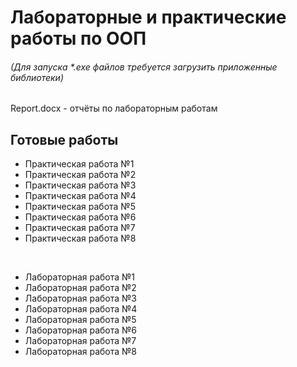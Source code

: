 # Лабораторные и практические работы по ООП
###### (Для запуска *.ехе файлов требуется загрузить приложенные библиотеки)
Report.docx - отчёты по лабораторным работам

## Готовые работы
* Практическая работа №1
* Практическая работа №2
* Практическая работа №3
* Практическая работа №4
* Практическая работа №5
* Практическая работа №6
* Практическая работа №7
* Практическая работа №8
<br>

* Лабораторная работа №1
* Лабораторная работа №2
* Лабораторная работа №3
* Лабораторная работа №4
* Лабораторная работа №5
* Лабораторная работа №6
* Лабораторная работа №7
* Лабораторная работа №8
